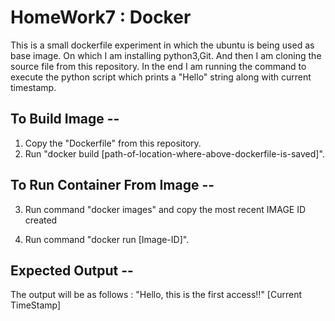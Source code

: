 # HomeWork7 : Docker

This is a small dockerfile experiment in which the ubuntu is being used as base image.
On which I am installing python3,Git. And then I am cloning the source file from this repository.
In the end I am running the command to execute the python script which prints a "Hello" string along with current timestamp.


## To Build Image --

1. Copy the "Dockerfile" from this repository.
2. Run "docker build [path-of-location-where-above-dockerfile-is-saved]".
   
## To Run Container From Image --

3. Run command "docker images" and copy the most recent IMAGE ID created
 
4. Run command "docker run [Image-ID]". 

## Expected Output --

The output will be as follows :
"Hello, this is the first access!!"
[Current TimeStamp]
